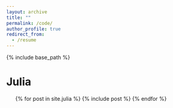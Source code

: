 ```yaml
---
layout: archive
title: ""
permalink: /code/
author_profile: true
redirect_from:
  - /resume
---
```


{% include base_path %}

Julia
======
  <ul>{% for post in site.julia %}
    {% include post %}
  {% endfor %}</ul>
